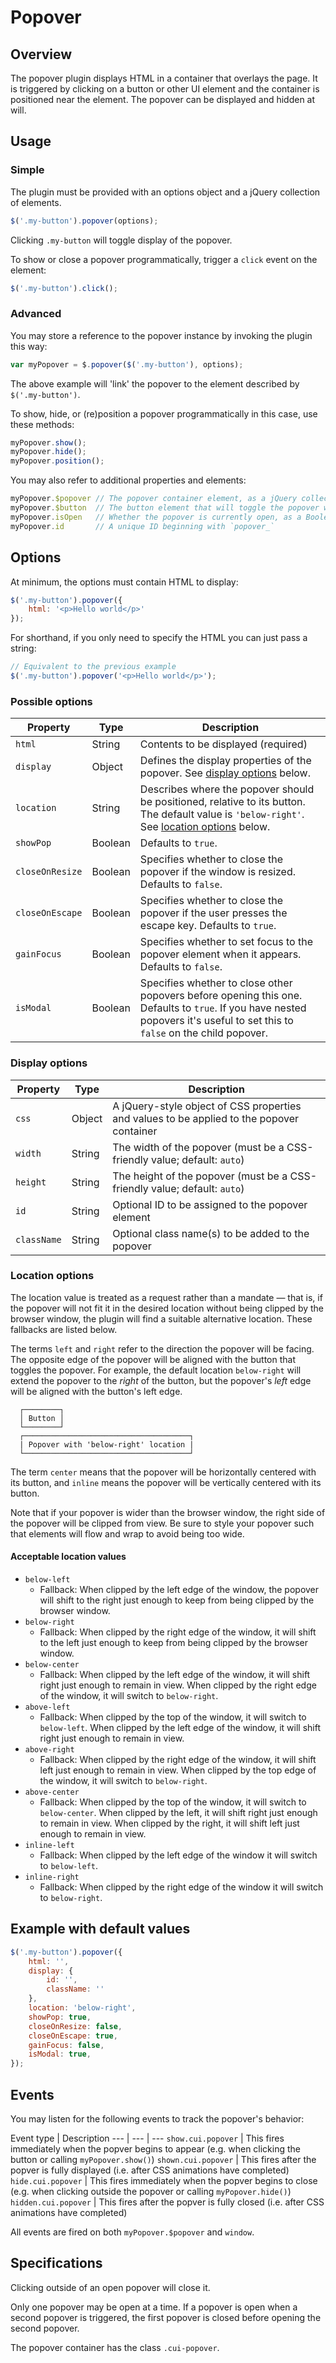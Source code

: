 # Popover

## Overview

The popover plugin displays HTML in a container that overlays the page. It is triggered by clicking on a button or other UI element and the container is positioned near the element. The popover can be displayed and hidden at will.

## Usage

### Simple

The plugin must be provided with an options object and a jQuery collection of elements.

```js
$('.my-button').popover(options);
```

Clicking `.my-button` will toggle display of the popover.

To show or close a popover programmatically, trigger a `click` event on the element:

```js
$('.my-button').click();
```

### Advanced

You may store a reference to the popover instance by invoking the plugin this way:

```js
var myPopover = $.popover($('.my-button'), options);
```

The above example will 'link' the popover to the element described by `$('.my-button')`.

To show, hide, or (re)position a popover programmatically in this case, use these methods:

```js
myPopover.show();
myPopover.hide();
myPopover.position();
```

You may also refer to additional properties and elements:

```js
myPopover.$popover // The popover container element, as a jQuery collection
myPopover.$button  // The button element that will toggle the popover when clicked, as a jQuery collection
myPopover.isOpen   // Whether the popover is currently open, as a Boolean
myPopover.id       // A unique ID beginning with `popover_`
```

## Options

At minimum, the options must contain HTML to display:

```js
$('.my-button').popover({
    html: '<p>Hello world</p>'
});
```

For shorthand, if you only need to specify the HTML you can just pass a string:

```js
// Equivalent to the previous example
$('.my-button').popover('<p>Hello world</p>');
```

### Possible options

Property | Type | Description
--- | --- | ---
`html` | String | Contents to be displayed (required)
`display` | Object | Defines the display properties of the popover. See [display options](#display-options) below.
`location` | String | Describes where the popover should be positioned, relative to its button. The default value is `'below-right'`. See [location options](#location-options) below.
`showPop` | Boolean | Defaults to `true`.
`closeOnResize` | Boolean | Specifies whether to close the popover if the window is resized. Defaults to `false`.
`closeOnEscape` | Boolean | Specifies whether to close the popover if the user presses the escape key. Defaults to `true`.
`gainFocus` | Boolean | Specifies whether to set focus to the popover element when it appears. Defaults to `false`.
`isModal` | Boolean | Specifies whether to close other popovers before opening this one. Defaults to `true`. If you have nested popovers it's useful to set this to `false` on the child popover.

### Display options

Property | Type | Description
--- | --- | ---
`css` | Object | A jQuery-style object of CSS properties and values to be applied to the popover container
`width` | String | The width of the popover (must be a CSS-friendly value; default: `auto`)
`height` | String | The height of the popover (must be a CSS-friendly value; default: `auto`)
`id` | String | Optional ID to be assigned to the popover element
`className` | String | Optional class name(s) to be added to the popover

### Location options

The location value is treated as a request rather than a mandate &mdash; that is, if the popover will not fit it in the desired location without being clipped by the browser window, the plugin will find a suitable alternative location. These fallbacks are listed below.

The terms `left` and `right` refer to the direction the popover will be facing. The opposite edge of the popover will be aligned with the button that toggles the popover. For example, the default location `below-right` will extend the popover to the *right* of the button, but the popover's *left* edge will be aligned with the button's left edge.

```
  ┌────────┐
  │ Button │
  └────────┘
  ┌─────────────────────────────────────┐
  | Popover with 'below-right' location |
  └─────────────────────────────────────┘
```

The term `center` means that the popover will be horizontally centered with its button, and `inline` means the popover will be vertically centered with its button.

Note that if your popover is wider than the browser window, the right side of the popover will be clipped from view. Be sure to style your popover such that elements will flow and wrap to avoid being too wide.

#### Acceptable location values

- `below-left`
    + Fallback: When clipped by the left edge of the window, the popover will shift to the right just enough to keep from being clipped by the browser window.
- `below-right`
    + Fallback: When clipped by the right edge of the window, it will shift to the left just enough to keep from being clipped by the browser window.
- `below-center`
    + Fallback: When clipped by the left edge of the window, it will shift right just enough to remain in view. When clipped by the right edge of the window, it will switch to `below-right`.
- `above-left`
    + Fallback: When clipped by the top of the window, it will switch to `below-left`. When clipped by the left edge of the window, it will shift right just enough to remain in view.
- `above-right`
    + Fallback: When clipped by the right edge of the window, it will shift left just enough to remain in view. When clipped by the top edge of the window, it will switch to `below-right`.
- `above-center`
    + Fallback: When clipped by the top of the window, it will switch to `below-center`. When clipped by the left, it will shift right just enough to remain in view. When clipped by the right, it will shift left just enough to remain in view.
- `inline-left`
    + Fallback: When clipped by the left edge of the window it will switch to `below-left`.
- `inline-right`
    + Fallback: When clipped by the right edge of the window it will switch to `below-right`.

## Example with default values

```js
$('.my-button').popover({
    html: '',
    display: {
        id: '',
        className: ''
    },
    location: 'below-right',
    showPop: true,
    closeOnResize: false,
    closeOnEscape: true,
    gainFocus: false,
    isModal: true,
});
```

## Events

You may listen for the following events to track the popover's behavior:

Event type | Description
--- | --- | ---
`show.cui.popover` | This fires immediately when the popver begins to appear (e.g. when clicking the button or calling `myPopover.show()`)
`shown.cui.popover` | This fires after the popver is fully displayed (i.e. after CSS animations have completed)
`hide.cui.popover` | This fires immediately when the popver begins to close (e.g. when clicking outside the popover or calling `myPopover.hide()`)
`hidden.cui.popover` | This fires after the popver is fully closed (i.e. after CSS animations have completed)

All events are fired on both `myPopover.$popover` and `window`.

## Specifications

Clicking outside of an open popover will close it.

Only one popover may be open at a time. If a popover is open when a second popover is triggered, the first popover is closed before opening the second popover.

The popover container has the class `.cui-popover`.
